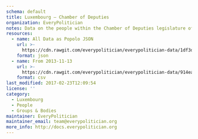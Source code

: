 ```yaml
---
schema: default
title: Luxembourg — Chamber of Deputies
organization: EveryPolitician
notes: Data on the people within the Chamber of Deputies legislature of Luxembourg.
resources:
  - name: All Data as Popolo JSON
    url: >-
      https://cdn.rawgit.com/everypolitician/everypolitician-data/1df3da7bc4a2f849a25e16e2f37032f2d9ebd457/data/Luxembourg/Chamber/ep-popolo-v1.0.json
    format: json
  - name: From 2013-11-13
    url: >-
      https://cdn.rawgit.com/everypolitician/everypolitician-data/914ea424883a1faf148c510f1a0deb3dbf17c4a7/data/Luxembourg/Chamber/term-2013.csv
    format: csv
last_modified: 2017-02-23T12:09:54
license: ''
category:
  - Luxembourg
  - People
  - Groups & Bodies
maintainer: EveryPolitician
maintainer_email: team@everypolitician.org
more_info: http://docs.everypolitician.org
---
```

